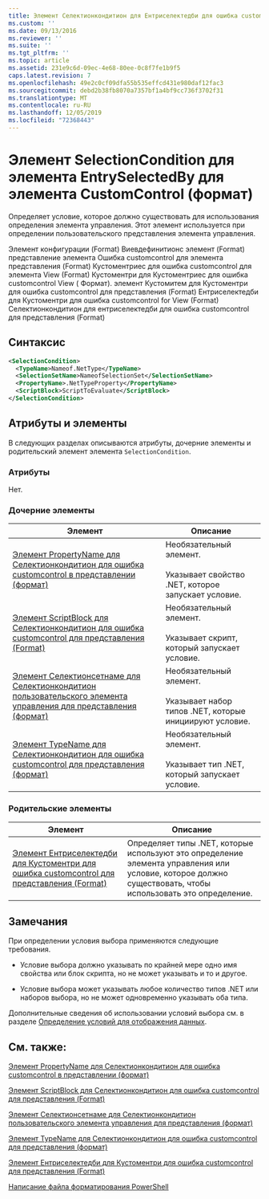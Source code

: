 ```yaml
---
title: Элемент Селектионкондитион для Ентриселектедби для ошибка customcontrol (Format) | Документация Майкрософт
ms.custom: ''
ms.date: 09/13/2016
ms.reviewer: ''
ms.suite: ''
ms.tgt_pltfrm: ''
ms.topic: article
ms.assetid: 231e9c6d-09ec-4e68-80ee-0c8f7fe1b9f5
caps.latest.revision: 7
ms.openlocfilehash: 49e2c0cf09dfa55b535effcd431e980daf12fac3
ms.sourcegitcommit: debd2b38fb8070a7357bf1a4bf9cc736f3702f31
ms.translationtype: MT
ms.contentlocale: ru-RU
ms.lasthandoff: 12/05/2019
ms.locfileid: "72368443"
---
```

# <a name="selectioncondition-element-for-entryselectedby-for-customcontrol-format"></a>Элемент SelectionCondition для элемента EntrySelectedBy для элемента CustomControl (формат)

Определяет условие, которое должно существовать для использования определения элемента управления. Этот элемент используется при определении пользовательского представления элемента управления.

Элемент конфигурации (Format) Виевдефинитионс элемент (Format) представление элемента Ошибка customcontrol для элемента представления (Format) Кустоментриес для ошибка customcontrol для элемента View (Format) Кустоментри для Кустоментриес для ошибка customcontrol View ( Формат). элемент Кустомитем для Кустоментри для ошибка customcontrol для представления (Format) Ентриселектедби для Кустоментри для ошибка customcontrol for View (Format) Селектионкондитион для ентриселектедби для ошибка customcontrol для представления (Format)

## <a name="syntax"></a>Синтаксис

```xml
<SelectionCondition>
  <TypeName>Nameof.NetType</TypeName>
  <SelectionSetName>NameofSelectionSet</SelectionSetName>
  <PropertyName>.NetTypeProperty</PropertyName>
  <ScriptBlock>ScriptToEvaluate</ScriptBlock>
</SelectionCondition>
```

## <a name="attributes-and-elements"></a>Атрибуты и элементы

В следующих разделах описываются атрибуты, дочерние элементы и родительский элемент элемента `SelectionCondition`.

### <a name="attributes"></a>Атрибуты

Нет.

### <a name="child-elements"></a>Дочерние элементы

|Элемент|Описание|
|-------------|-----------------|
|[Элемент PropertyName для Селектионкондитион для ошибка customcontrol в представлении (формат)](./propertyname-element-for-selectioncondition-for-customcontrol-for-view-format.md)|Необязательный элемент.<br /><br /> Указывает свойство .NET, которое запускает условие.|
|[Элемент ScriptBlock для Селектионкондитион для ошибка customcontrol для представления (Format)](./scriptblock-element-for-selectioncondition-for-customcontrol-for-view-format.md)|Необязательный элемент.<br /><br /> Указывает скрипт, который запускает условие.|
|[Элемент Селектионсетнаме для Селектионкондитион пользовательского элемента управления для представления (формат)](./selectionsetname-element-for-selectioncondition-for-customcontrol-for-view-format.md)|Необязательный элемент.<br /><br /> Указывает набор типов .NET, которые инициируют условие.|
|[Элемент TypeName для Селектионкондитион для ошибка customcontrol для представления (формат)](./typename-element-for-selectioncondition-for-customcontrol-for-view-format.md)|Необязательный элемент.<br /><br /> Указывает тип .NET, который запускает условие.|

### <a name="parent-elements"></a>Родительские элементы

|Элемент|Описание|
|-------------|-----------------|
|[Элемент Ентриселектедби для Кустоментри для ошибка customcontrol для представления (Format)](./entryselectedby-element-for-customentry-for-customcontrol-for-view-format.md)|Определяет типы .NET, которые используют это определение элемента управления или условие, которое должно существовать, чтобы использовать это определение.|

## <a name="remarks"></a>Замечания

При определении условия выбора применяются следующие требования.

- Условие выбора должно указывать по крайней мере одно имя свойства или блок скрипта, но не может указывать и то и другое.

- Условие выбора может указывать любое количество типов .NET или наборов выбора, но не может одновременно указывать оба типа.

Дополнительные сведения об использовании условий выбора см. в разделе [Определение условий для отображения данных](./defining-conditions-for-displaying-data.md).

## <a name="see-also"></a>См. также:

[Элемент PropertyName для Селектионкондитион для ошибка customcontrol в представлении (формат)](./propertyname-element-for-selectioncondition-for-customcontrol-for-view-format.md)

[Элемент ScriptBlock для Селектионкондитион для ошибка customcontrol для представления (Format)](./scriptblock-element-for-selectioncondition-for-customcontrol-for-view-format.md)

[Элемент Селектионсетнаме для Селектионкондитион пользовательского элемента управления для представления (формат)](./selectionsetname-element-for-selectioncondition-for-customcontrol-for-view-format.md)

[Элемент TypeName для Селектионкондитион для ошибка customcontrol для представления (формат)](./typename-element-for-selectioncondition-for-customcontrol-for-view-format.md)

[Элемент Ентриселектедби для Кустоментри для ошибка customcontrol для представления (Format)](./entryselectedby-element-for-customentry-for-customcontrol-for-view-format.md)

[Написание файла форматирования PowerShell](./writing-a-powershell-formatting-file.md)
